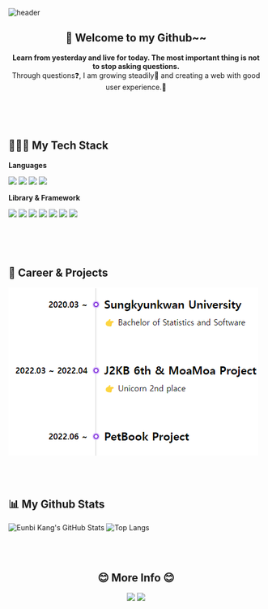 ![header](https://capsule-render.vercel.app/api?type=waving&color=AD07C5&height=250&section=header&text=%E2%9C%A8%20Eunnbi&fontAlignY=40&fontAlign=45&animation=fadeIn&fontColor=ffffff)

<h2 align="center">👋 Welcome to my Github~~</h1>

<p align="center"><strong>Learn from yesterday and live for today. The most important thing is not to stop asking questions.</strong><br/>Through questions❓, I am growing steadily🌱 and creating a web with good user experience.👥</h3>

<br/><br/><br/>

## 👩🏻‍💻 My Tech Stack

**Languages**

<img src="https://img.shields.io/badge/HTML5-E34F26?style=flat&logo=Html5&logoColor=white"/> <img src="https://img.shields.io/badge/CSS3-1572B6?style=flat&logo=CSS3&logoColor=white"/>
<img src="https://img.shields.io/badge/JavaScript-F7DF1E?style=flat&logo=JavaScript&logoColor=white"/>
<img src="https://img.shields.io/badge/TypeScript-3178C6?style=flat&logo=TypeScript&logoColor=white"/>

**Library & Framework**

<img src="https://img.shields.io/badge/ReactJS-61DAFB?style=flat&logo=react&logoColor=white"/> <img src="https://img.shields.io/badge/NextJS-000000?style=flat&logo=Next.js&logoColor=white"/> <img src="https://img.shields.io/badge/Redux-764ABC?style=flat&logo=Redux&logoColor=white"/>
<img src="https://img.shields.io/badge/Redux Saga-999999?style=flat&logo=Redux-Saga&logoColor=white"/>
<img src="https://img.shields.io/badge/React Query-FF4154?style=flat&logo=React Query&logoColor=white"/>
<img src="https://img.shields.io/badge/Styled Components-DB7093?style=flat&logo=styled-components&logoColor=white"/> <img src="https://img.shields.io/badge/Sass-CC6699?style=flat&logo=Sass&logoColor=white"/>

<br/><br/><br/>

## 🎈 Career & Projects

<img src="career_projects.png" />

<br/><br/>

## 📊 My Github Stats

![Eunbi Kang's GitHub Stats](https://github-readme-stats.vercel.app/api?username=eunnbi&show_icons=true&theme=tokyonight)
![Top Langs](https://github-readme-stats.vercel.app/api/top-langs/?username=eunnbi&exclude_repo=github-readme-stats,eunnbi.github.io&layout=compact&theme=dark)

<br/><br/>

<div align="center">
    <h2>😊 More Info 😊</h3>
    <a href="https://velog.io/@eunnbi" target="_blank"><img src="https://img.shields.io/badge/eunnbi.log-20C997?style=for-the-badge&logo=velog&logoColor=white"/></a>
    <a href="mailto:jenabill@naver.com"><img src="https://img.shields.io/badge/Email-03C75A?style=for-the-badge&logo=Naver&logoColor=white"/></a>
</div>
